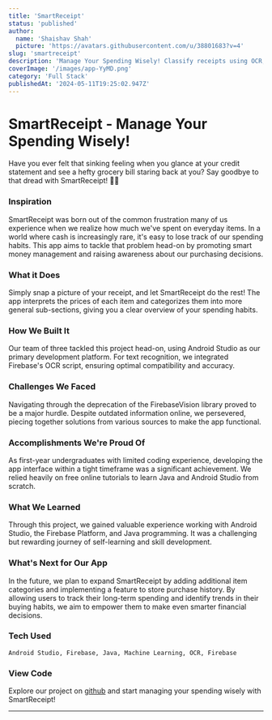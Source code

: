 ```yaml
---
title: 'SmartReceipt'
status: 'published'
author:
  name: 'Shaishav Shah'
  picture: 'https://avatars.githubusercontent.com/u/38801683?v=4'
slug: 'smartreceipt'
description: 'Manage Your Spending Wisely! Classify receipts using OCR, and monitor spending habits.'
coverImage: '/images/app-YyMD.png'
category: 'Full Stack'
publishedAt: '2024-05-11T19:25:02.947Z'
---
```


# SmartReceipt - Manage Your Spending Wisely!

Have you ever felt that sinking feeling when you glance at your credit statement and see a hefty grocery bill staring back at you? Say goodbye to that dread with SmartReceipt! 🛒💡

### Inspiration

SmartReceipt was born out of the common frustration many of us experience when we realize how much we've spent on everyday items. In a world where cash is increasingly rare, it's easy to lose track of our spending habits. This app aims to tackle that problem head-on by promoting smart money management and raising awareness about our purchasing decisions.

### What it Does

Simply snap a picture of your receipt, and let SmartReceipt do the rest! The app interprets the prices of each item and categorizes them into more general sub-sections, giving you a clear overview of your spending habits.

### How We Built It

Our team of three tackled this project head-on, using Android Studio as our primary development platform. For text recognition, we integrated Firebase's OCR script, ensuring optimal compatibility and accuracy.

### Challenges We Faced

Navigating through the deprecation of the FirebaseVision library proved to be a major hurdle. Despite outdated information online, we persevered, piecing together solutions from various sources to make the app functional.

### Accomplishments We're Proud Of

As first-year undergraduates with limited coding experience, developing the app interface within a tight timeframe was a significant achievement. We relied heavily on free online tutorials to learn Java and Android Studio from scratch.

### What We Learned

Through this project, we gained valuable experience working with Android Studio, the Firebase Platform, and Java programming. It was a challenging but rewarding journey of self-learning and skill development.

### What's Next for Our App

In the future, we plan to expand SmartReceipt by adding additional item categories and implementing a feature to store purchase history. By allowing users to track their long-term spending and identify trends in their buying habits, we aim to empower them to make even smarter financial decisions.

### Tech Used

```plaintext
Android Studio, Firebase, Java, Machine Learning, OCR, Firebase
```

### View Code

Explore our project on [github](https://github.com/ShaishavShah04/Cash-Flow-Management-App) and start managing your spending wisely with SmartReceipt!

---